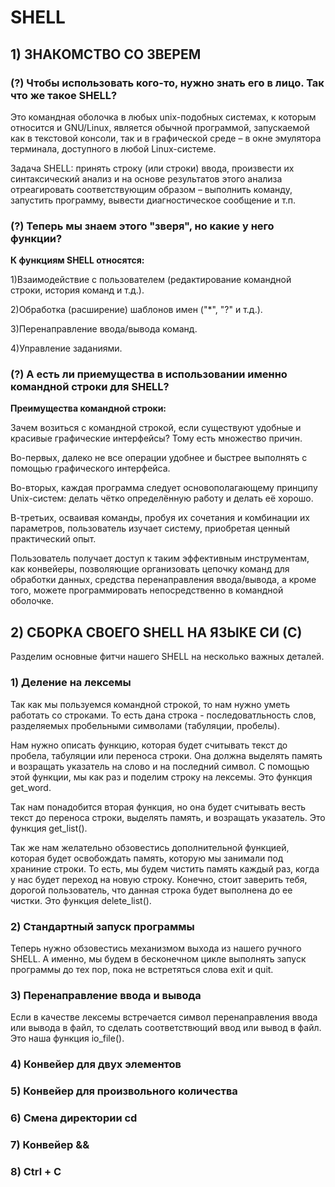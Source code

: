 # **SHELL**

## 1) ЗНАКОМСТВО СО ЗВЕРЕМ

### **(?)** Чтобы использовать кого-то, нужно знать его в лицо. Так что же такое SHELL?

Это командная оболочка в любых unix-подобных системах, к которым относится и GNU/Linux, является обычной программой, запускаемой как в текстовой консоли, так и в графической среде – в окне эмулятора терминала, доступного в любой Linux-системе.

Задачa SHELL: принять строку (или строки) ввода, произвести их синтаксический анализ и на основе результатов этого анализа отреагировать соответствующим образом – выполнить команду, запустить программу, вывести диагностическое сообщение и т.п.

### **(?)** Теперь мы знаем этого "зверя", но какие у него функции?

   **К функциям SHELL относятся:**
              
1)Взаимодействие с пользователем (редактирование командной строки, история команд и т.д.).

2)Обработка (расширение) шаблонов имен ("*", "?" и т.д.).

3)Перенаправление ввода/вывода команд.

4)Управление заданиями. 

### **(?)** А есть ли приемущества в использовании именно  командной строки для SHELL?
              
   **Преимущества командной строки:**

Зачем возиться с командной строкой, если существуют удобные и красивые графические интерфейсы? Тому есть множество причин. 

Во-первых, далеко не все операции удобнее и быстрее выполнять с помощью графического интерфейса. 

Во-вторых, каждая программа следует основополагающему принципу Unix-систем: делать чётко определённую работу и делать её хорошо. 

В-третьих, осваивая команды, пробуя их сочетания и комбинации их параметров, пользователь изучает систему, приобретая ценный практический опыт.

Пользователь получает доступ к таким эффективным инструментам, как конвейеры, позволяющие организовать цепочку команд для обработки данных, средства перенаправления ввода/вывода, а кроме того, можете программировать непосредственно в командной оболочке.

## 2) СБОРКА СВОЕГО SHELL НА ЯЗЫКЕ СИ (С)

Разделим основные фитчи нашего SHELL на несколько важных деталей.

### 1) Деление на лексемы

Так как мы пользуемся командной строкой, то нам нужно уметь работать со строками. То есть дана строка - последоватльность слов, разделяемых пробельными символами (табуляции, пробелы).

Нам нужно описать функцию, которая будет считывать текст до пробела, табуляции или переноса строки. Она должна выделять память и возращать указатель на слово и на последний символ. С помощью этой функции, мы как раз и поделим строку на лексемы. Это функция get_word.

Так нам понадобится вторая функция, но она будет считывать весть текст до переноса строки, выделять память, и возращать указатель. Это функция get_list().

Так же нам желательно обзовестись дополнительной функцией, которая будет освобождать память, которую мы занимали под храниние строки. То есть, мы будем чистить память каждый раз, когда у нас будет переход на новую строку. Конечно, стоит заверить тебя, дорогой пользователь, что данная строка будет выполнена до ее чистки. Это функция delete_list().

### 2) Стандартный запуск программы

Теперь нужно обзовестись механизмом выхода из нашего ручного SHELL. А именно, мы будем в бесконечном цикле выполнять запуск программы до тех пор, пока не встретяться слова exit и quit.

### 3) Перенаправление ввода и вывода

Если в качестве лексемы встречается символ перенаправления ввода или вывода в файл, то сделать соответствющий ввод или вывод в файл. Это наша функция io_file().

### 4) Конвейер для двух элементов

### 5) Конвейер для произвольного количества

### 6) Смена директории cd

### 7) Конвейер &&

### 8) Ctrl + C
